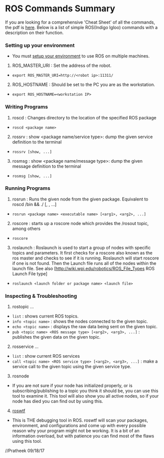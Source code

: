 # ROS Commands Summary
If you are looking for a comprehensive 'Cheat Sheet' of all the commands, the pdf is [here](https://github.com/westpoint-robotics/os-setup/blob/master/ROScheatsheet.pdf).
Below is a list of simple ROS(Indigo Igloo) commands with a description on their function.

### Setting up your environment
- You must [setup your environment](http://wiki.ros.org/ROS/Tutorials/MultipleMachines) to use ROS on multiple machines.
1. ROS_MASTER_URI : Set the address of the robot.
- `export ROS_MASTER_URI=http://<robot ip>:11311/`
2. ROS_HOSTNAME : Should be set to the PC you are as the workstation.
- `export ROS_HOSTNAME=<workstation IP>`

### Writing Programs
1. roscd : Changes directory to the location of the specified ROS package
- `roscd <package name>`
2. rossrv : show <package name/service type>: dump the given service definition to the terminal
- `rossrv [show, ...]`
3. rosmsg : show <package name/message type>: dump the given message definition to the terminal
- `rosmsg [show, ...]`

### Running Programs
1. rosrun : Runs the given node from the given package. Equivalent to roscd <package name>/bin && ./<executable name> [<arg1>, <arg2>, ...]
- `rosrun <package name> <executable name> [<arg1>, <arg2>, ...]`
2. roscore : starts up a roscore node which provides the /rosout topic, among others
- `roscore`
3. roslaunch : Roslaunch is used to start a group of nodes with specific topics and parameters. It first checks for a roscore also known as the ros master and checks to see if it is running. Roslaunch will start roscore if one is not found. Then the Launch file runs all of the nodes within the launch file. See also [http://wiki.wpi.edu/robotics/ROS_File_Types ROS Launch File type]
- `roslaunch <launch folder or package name> <launch file>`

### Inspecting & Troubleshooting 
1. rostopic ...
- `list` : shows current ROS topics.
- `info <topic name>` : shows the nodes connected to the given topic.
- `echo <topic name>` : displays the raw data being sent on the given topic.
- `pub <topic name> <ROS message type> [<arg2>, <arg3>, ...]` : publishes the given data on the given topic.

2. rosservice ...
- `list` : show current ROS services
- `call <topic name> <ROS service type> [<arg2>, <arg3>, ...]` : make a service call to the given topic using the given service type.

3. rosnode
- If you are not sure if your node has initialized properly, or is subscribing/publishing to a topic you think it should be, you can use this tool to examine it.  This tool will also show you all active nodes, so if your node has died you can find out by using this.

4. [roswtf](http://wiki.ros.org/ROS/Tutorials/Getting%20started%20with%20roswtf)
- This is THE debugging tool in ROS. roswtf will scan your packages, environment, and configurations and come up with every possible reason why your program might not be working.  It is a bit of an information overload, but with patience you can find most of the flaws using this tool.

//Pratheek 09/18/17
